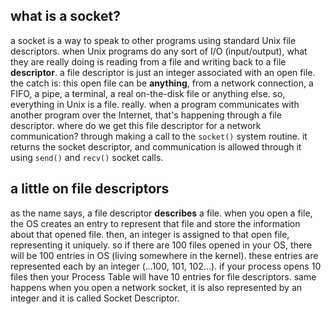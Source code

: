 ## what is a socket?
a socket is a way to speak to other programs using standard Unix file descriptors.
when Unix programs do any sort of I/O (input/output), what they are really doing is reading from a file and writing back to a file **descriptor**.
a file descriptor is just an integer associated with an open file. the catch is: this open file can be **anything**, from a network connection, a FIFO, a pipe, a terminal, a real on-the-disk file or anything else.
so, everything in Unix is a file. really. when a program communicates with another program over the Internet, that's happening through a file descriptor.
where do we get this file descriptor for a network communication? through making a call to the `socket()` system routine. it returns the socket descriptor, and communication is allowed through it using `send()` and `recv()` socket calls.

## a little on file descriptors
as the name says, a file descriptor **describes** a file. when you open a file, the OS creates an entry to represent that file and store the information about that opened file.
then, an integer is assigned to that open file, representing it uniquely.
so if there are 100 files opened in your OS, there will be 100 entries in OS (living somewhere in the kernel). these entries are represented each by an integer (...100, 101, 102...).
if your process opens 10 files then your Process Table will have 10 entries for file descriptors. same happens when you open a network socket, it is also represented by an integer and it is called Socket Descriptor.

